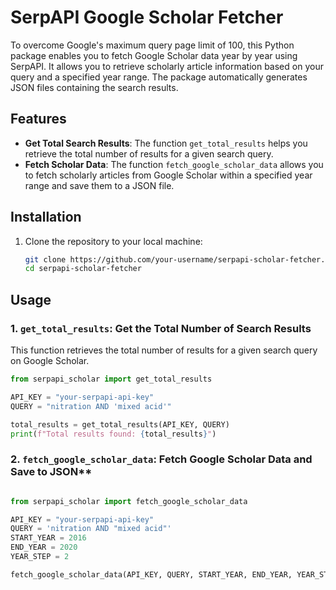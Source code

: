 # SerpAPI Google Scholar Fetcher

To overcome Google's maximum query page limit of 100,  this Python package enables you to fetch Google Scholar data year by year using SerpAPI. It allows you to retrieve scholarly article information based on your query and a specified year range. The package automatically generates JSON files containing the search results.
## Features

- **Get Total Search Results**: The function `get_total_results` helps you retrieve the total number of results for a given search query.
- **Fetch Scholar Data**: The function `fetch_google_scholar_data` allows you to fetch scholarly articles from Google Scholar within a specified year range and save them to a JSON file.

## Installation

1. Clone the repository to your local machine:

    ```bash
    git clone https://github.com/your-username/serpapi-scholar-fetcher.git
    cd serpapi-scholar-fetcher
    ```

## Usage

### 1. `get_total_results`: Get the Total Number of Search Results

This function retrieves the total number of results for a given search query on Google Scholar.

 ```python
from serpapi_scholar import get_total_results

API_KEY = "your-serpapi-api-key"
QUERY = "nitration AND 'mixed acid'"

total_results = get_total_results(API_KEY, QUERY)
print(f"Total results found: {total_results}")

 ```

### 2. `fetch_google_scholar_data`: Fetch Google Scholar Data and Save to JSON**

 ```python

from serpapi_scholar import fetch_google_scholar_data

API_KEY = "your-serpapi-api-key"
QUERY = 'nitration AND "mixed acid"'
START_YEAR = 2016
END_YEAR = 2020
YEAR_STEP = 2

fetch_google_scholar_data(API_KEY, QUERY, START_YEAR, END_YEAR, YEAR_STEP)
```

